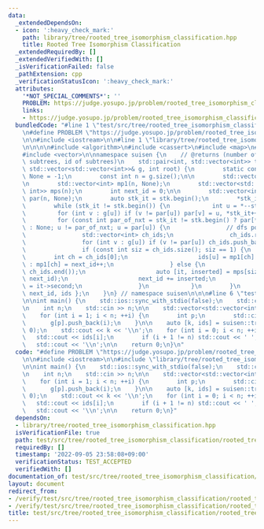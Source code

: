 ```yaml
---
data:
  _extendedDependsOn:
  - icon: ':heavy_check_mark:'
    path: library/tree/rooted_tree_isomorphism_classification.hpp
    title: Rooted Tree Isomorphism Classification
  _extendedRequiredBy: []
  _extendedVerifiedWith: []
  _isVerificationFailed: false
  _pathExtension: cpp
  _verificationStatusIcon: ':heavy_check_mark:'
  attributes:
    '*NOT_SPECIAL_COMMENTS*': ''
    PROBLEM: https://judge.yosupo.jp/problem/rooted_tree_isomorphism_classification
    links:
    - https://judge.yosupo.jp/problem/rooted_tree_isomorphism_classification
  bundledCode: "#line 1 \"test/src/tree/rooted_tree_isomorphism_classification/rooted_tree_isomorphism_classification.test.cpp\"\
    \n#define PROBLEM \"https://judge.yosupo.jp/problem/rooted_tree_isomorphism_classification\"\
    \n\n#include <iostream>\n\n#line 1 \"library/tree/rooted_tree_isomorphism_classification.hpp\"\
    \n\n\n\n#include <algorithm>\n#include <cassert>\n#include <map>\n#include <utility>\n\
    #include <vector>\n\nnamespace suisen {\n    // @returns (number of distinct (rooted)\
    \ subtrees, id of subtrees)\n    std::pair<int, std::vector<int>> tree_isomorphism_classification(const\
    \ std::vector<std::vector<int>>& g, int root) {\n        static constexpr int\
    \ None = -1;\n        const int n = g.size();\n\n        std::vector<int> ids(n);\n\
    \n        std::vector<int> mp1(n, None);\n        std::vector<std::map<std::vector<int>,\
    \ int>> mps(n);\n        int next_id = 0;\n\n        std::vector<int> stk(n),\
    \ par(n, None);\n        auto stk_it = stk.begin();\n        *stk_it++ = root;\n\
    \        while (stk_it != stk.begin()) {\n            int u = *--stk_it;\n   \
    \         for (int v : g[u]) if (v != par[u]) par[v] = u, *stk_it++ = v;\n   \
    \         for (const int par_of_nxt = stk_it != stk.begin() ? par[*std::prev(stk_it)]\
    \ : None; u != par_of_nxt; u = par[u]) {\n                // dfs post order\n\
    \                std::vector<int> ch_ids;\n                ch_ids.reserve(g[u].size());\n\
    \                for (int v : g[u]) if (v != par[u]) ch_ids.push_back(ids[v]);\n\
    \                if (const int siz = ch_ids.size(); siz == 1) {\n            \
    \        int ch = ch_ids[0];\n                    ids[u] = mp1[ch] != None ? mp1[ch]\
    \ : mp1[ch] = next_id++;\n                } else {\n                    std::sort(ch_ids.begin(),\
    \ ch_ids.end());\n                    auto [it, inserted] = mps[siz].try_emplace(std::move(ch_ids),\
    \ next_id);\n                    next_id += inserted;\n                    ids[u]\
    \ = it->second;\n                }\n            }\n        }\n        return {\
    \ next_id, ids };\n    }\n} // namespace suisen\n\n\n#line 6 \"test/src/tree/rooted_tree_isomorphism_classification/rooted_tree_isomorphism_classification.test.cpp\"\
    \n\nint main() {\n    std::ios::sync_with_stdio(false);\n    std::cin.tie(nullptr);\n\
    \n    int n;\n    std::cin >> n;\n\n    std::vector<std::vector<int>> g(n);\n\
    \    for (int i = 1; i < n; ++i) {\n        int p;\n        std::cin >> p;\n \
    \       g[p].push_back(i);\n    }\n\n    auto [k, ids] = suisen::tree_isomorphism_classification(g,\
    \ 0);\n    std::cout << k << '\\n';\n    for (int i = 0; i < n; ++i) {\n     \
    \   std::cout << ids[i];\n        if (i + 1 != n) std::cout << ' ';\n    }\n \
    \   std::cout << '\\n';\n\n    return 0;\n}\n"
  code: "#define PROBLEM \"https://judge.yosupo.jp/problem/rooted_tree_isomorphism_classification\"\
    \n\n#include <iostream>\n\n#include \"library/tree/rooted_tree_isomorphism_classification.hpp\"\
    \n\nint main() {\n    std::ios::sync_with_stdio(false);\n    std::cin.tie(nullptr);\n\
    \n    int n;\n    std::cin >> n;\n\n    std::vector<std::vector<int>> g(n);\n\
    \    for (int i = 1; i < n; ++i) {\n        int p;\n        std::cin >> p;\n \
    \       g[p].push_back(i);\n    }\n\n    auto [k, ids] = suisen::tree_isomorphism_classification(g,\
    \ 0);\n    std::cout << k << '\\n';\n    for (int i = 0; i < n; ++i) {\n     \
    \   std::cout << ids[i];\n        if (i + 1 != n) std::cout << ' ';\n    }\n \
    \   std::cout << '\\n';\n\n    return 0;\n}"
  dependsOn:
  - library/tree/rooted_tree_isomorphism_classification.hpp
  isVerificationFile: true
  path: test/src/tree/rooted_tree_isomorphism_classification/rooted_tree_isomorphism_classification.test.cpp
  requiredBy: []
  timestamp: '2022-09-05 23:58:08+09:00'
  verificationStatus: TEST_ACCEPTED
  verifiedWith: []
documentation_of: test/src/tree/rooted_tree_isomorphism_classification/rooted_tree_isomorphism_classification.test.cpp
layout: document
redirect_from:
- /verify/test/src/tree/rooted_tree_isomorphism_classification/rooted_tree_isomorphism_classification.test.cpp
- /verify/test/src/tree/rooted_tree_isomorphism_classification/rooted_tree_isomorphism_classification.test.cpp.html
title: test/src/tree/rooted_tree_isomorphism_classification/rooted_tree_isomorphism_classification.test.cpp
---
```

